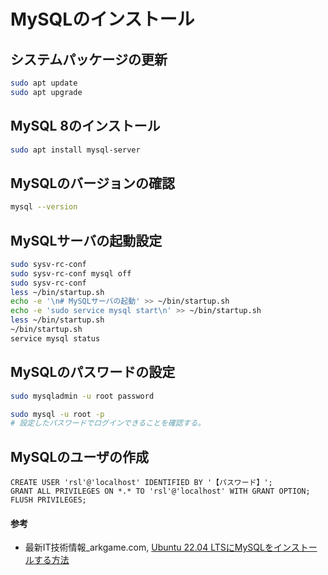 # MySQLのインストール

## システムパッケージの更新
```bash
sudo apt update
sudo apt upgrade
```

## MySQL 8のインストール
```bash
sudo apt install mysql-server
```

## MySQLのバージョンの確認
```bash
mysql --version
```

## MySQLサーバの起動設定
```bash
sudo sysv-rc-conf
sudo sysv-rc-conf mysql off
sudo sysv-rc-conf
less ~/bin/startup.sh
echo -e '\n# MySQLサーバの起動' >> ~/bin/startup.sh
echo -e 'sudo service mysql start\n' >> ~/bin/startup.sh
less ~/bin/startup.sh
~/bin/startup.sh
service mysql status
```

## MySQLのパスワードの設定

```bash
sudo mysqladmin -u root password
```

```bash
sudo mysql -u root -p
# 設定したパスワードでログインできることを確認する。
```

## MySQLのユーザの作成
```mysql
CREATE USER 'rsl'@'localhost' IDENTIFIED BY '【パスワード】';
GRANT ALL PRIVILEGES ON *.* TO 'rsl'@'localhost' WITH GRANT OPTION;
FLUSH PRIVILEGES;
```

#### 参考
- 最新IT技術情報_arkgame.com, [Ubuntu 22.04 LTSにMySQLをインストールする方法](https://arkgame.com/2022/05/04/post-307738/)

